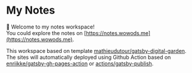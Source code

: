 # My Notes

👋 Welcome to my notes workspace!  
You could explore the notes on [https://notes.wowods.me](https://notes.wowods.me).

This workspace based on template [mathieudutour/gatsby-digital-garden](https://github.com/mathieudutour/gatsby-digital-garden).
The sites will automatically deployed using Github Action based on [enriikke/gatsby-gh-pages-action](https://github.com/enriikke/gatsby-gh-pages-action) or [actions/gatsby-publish](https://github.com/marketplace/actions/gatsby-publish).